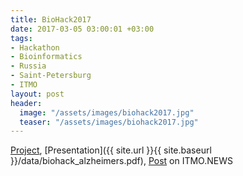 ```yaml
---
title: BioHack2017
date: 2017-03-05 03:00:01 +03:00
tags:
- Hackathon
- Bioinformatics
- Russia
- Saint-Petersburg
- ITMO
layout: post
header:
  image: "/assets/images/biohack2017.jpg"
  teaser: "/assets/images/biohack2017.jpg"
---
```


[Project](https://github.com/akarazeev/BioHack2017), [Presentation]({{ site.url }}{{ site.baseurl }}/data/biohack_alzheimers.pdf), [Post](http://news.ifmo.ru/ru/science/life_science/news/6500/) on ITMO.NEWS
